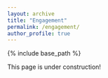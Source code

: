```yaml
---
layout: archive
title: "Engagement"
permalink: /engagement/
author_profile: true
---
```


{% include base_path %}

This page is under construction!